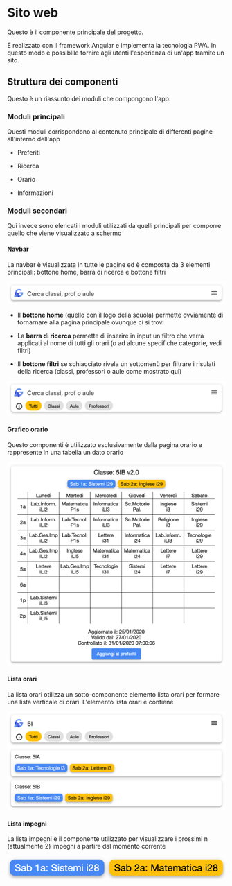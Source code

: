 # Sito web

Questo è il componente principale del progetto.

È realizzato con il framework Angular e implementa la tecnologia PWA. In questo modo è possiblile fornire agli utenti l'esperienza di un'app tramite un sito.

## Struttura dei componenti

Questo è un riassunto dei moduli che compongono l'app:

### Moduli principali

Questi moduli corrispondono al contenuto principale di differenti pagine all'interno dell'app

- Preferiti

- Ricerca

- Orario

- Informazioni

### Moduli secondari

Qui invece sono elencati i moduli utilizzati da quelli principali per comporre quello che viene visualizzato a schermo

#### Navbar

La navbar è visualizzata in tutte le pagine ed è composta da 3 elementi principali: bottone home, barra di ricerca e bottone filtri

![Navbar chiusa](./readme_screenshots/navbar_closed.png)

- Il **bottone home** (quello con il logo della scuola) permette ovviamente di tornarnare alla pagina principale ovunque ci si trovi

- La **barra di ricerca** permette di inserire in input un filtro che verrà applicati al nome di tutti gli orari (o ad alcune specifiche categorie, vedi filtri)

- Il **bottone filtri** se schiacciato rivela un sottomenù per filtrare i risulati della ricerca (classi, professori o aule come mostrato qui)

![Navbar chiusa](./readme_screenshots/navbar_opened.png)

#### Grafico orario

Questo componenti è utilizzato esclusivamente dalla pagina orario e rappresente in una tabella un dato orario

![Navbar chiusa](./readme_screenshots/grafico_orario.png)

#### Lista orari

La lista orari otilizza un sotto-componente elemento lista orari per formare una lista verticale di orari.
L'elemento lista orari è contiene

![Navbar chiusa](./readme_screenshots/esempio_di_ricerca.png)

#### Lista impegni

La lista impegni è il componente utilizzato per visualizzare i prossimi n (attualmente 2) impegni a partire dal momento corrente

![Navbar chiusa](./readme_screenshots/lista_impegni.png)